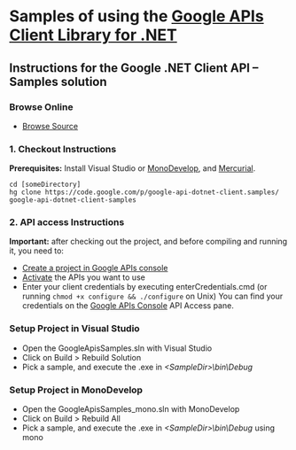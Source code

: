 # Samples of using the [Google APIs Client Library for .NET](https://github.com/google/google-api-dotnet-client)

## Instructions for the Google .NET Client API – Samples solution

### Browse Online

*   [Browse Source](http://code.google.com/p/google-api-dotnet-client/source/browse?repo=samples)

### 1. Checkout Instructions

**Prerequisites:** Install Visual Studio or [MonoDevelop](http://monodevelop.com/), and [Mercurial](http://www.mercurial-scm.org/).

```
cd [someDirectory]
hg clone https://code.google.com/p/google-api-dotnet-client.samples/ google-api-dotnet-client-samples
```

### 2. API access Instructions

**Important:** after checking out the project, and before compiling and running it, you need to:

*   [Create a project in Google APIs console](http://code.google.com/apis/console-help/#creatingdeletingprojects)
*   [Activate](http://code.google.com/apis/console-help/#activatingapis) the APIs you want to use
*   Enter your client credentials by executing enterCredentials.cmd (or running `chmod +x configure && ./configure` on Unix) You can find your credentials on the [Google APIs Console](https://code.google.com/apis/console/) API Access pane.

### Setup Project in Visual Studio

*   Open the GoogleApisSamples.sln with Visual Studio
*   Click on Build > Rebuild Solution
*   Pick a sample, and execute the .exe in _&lt;SampleDir&gt;\bin\Debug_

### Setup Project in MonoDevelop

*   Open the GoogleApisSamples_mono.sln with MonoDevelop
*   Click on Build > Rebuild All
*   Pick a sample, and execute the .exe in _&lt;SampleDir&gt;\bin\Debug_ using mono

